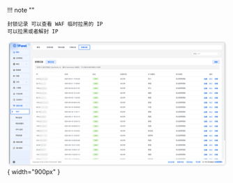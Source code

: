 
!!! note ""

    封锁记录 可以查看 WAF 临时拉黑的 IP 
    可以拉黑或者解封 IP


![img.png](../../../img/waf/block.png){ width="900px" }
